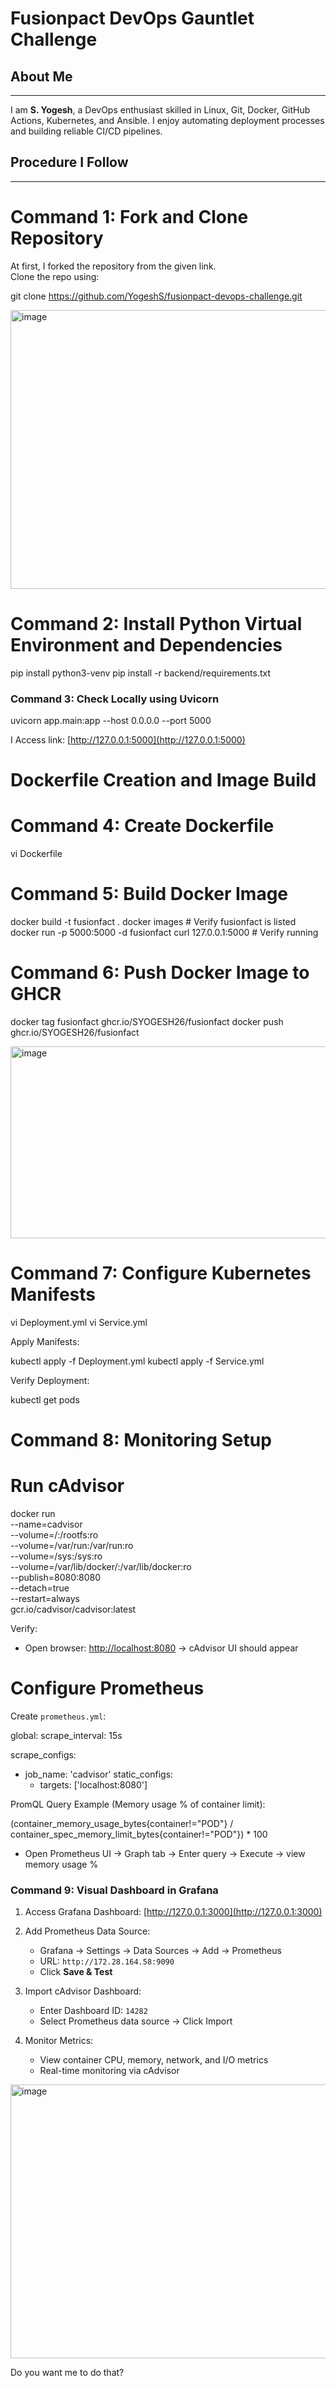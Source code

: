 # Fusionpact DevOps Gauntlet Challenge

## About Me
________________________________________
I am **S. Yogesh**, a DevOps enthusiast skilled in Linux, Git, Docker, GitHub Actions, Kubernetes, and Ansible. I enjoy automating deployment processes and building reliable CI/CD pipelines.

## Procedure I Follow
________________________________________

# Command 1: Fork and Clone Repository
At first, I forked the repository from the given link.  
Clone the repo using:

git clone https://github.com/YogeshS/fusionpact-devops-challenge.git

<img width="775" height="446" alt="image" src="https://github.com/user-attachments/assets/7bcbc819-1de1-4e04-ab26-4c34c69487a9" />


# Command 2: Install Python Virtual Environment and Dependencies


pip install python3-venv
pip install -r backend/requirements.txt

### Command 3: Check Locally using Uvicorn

uvicorn app.main:app --host 0.0.0.0 --port 5000

I Access link: [http://127.0.0.1:5000](http://127.0.0.1:5000)

# Dockerfile Creation and Image Build
# Command 4: Create Dockerfile


vi Dockerfile

# Command 5: Build Docker Image

docker build -t fusionfact .
docker images   # Verify fusionfact is listed
docker run -p 5000:5000 -d fusionfact
curl 127.0.0.1:5000  # Verify running


# Command 6: Push Docker Image to GHCR

docker tag fusionfact ghcr.io/SYOGESH26/fusionfact
docker push ghcr.io/SYOGESH26/fusionfact

<img width="1050" height="307" alt="image" src="https://github.com/user-attachments/assets/83e168e3-6062-4be2-8844-7ce9e92e06f7" />

# Command 7: Configure Kubernetes Manifests

vi Deployment.yml
vi Service.yml

Apply Manifests:

kubectl apply -f Deployment.yml
kubectl apply -f Service.yml

Verify Deployment:

kubectl get pods

# Command 8: Monitoring Setup

# Run cAdvisor

docker run \
  --name=cadvisor \
  --volume=/:/rootfs:ro \
  --volume=/var/run:/var/run:ro \
  --volume=/sys:/sys:ro \
  --volume=/var/lib/docker/:/var/lib/docker:ro \
  --publish=8080:8080 \
  --detach=true \
  --restart=always \
  gcr.io/cadvisor/cadvisor:latest

Verify:

* Open browser: [http://localhost:8080](http://localhost:8080) → cAdvisor UI should appear

# Configure Prometheus

Create `prometheus.yml`:

global:
  scrape_interval: 15s

scrape_configs:
  - job_name: 'cadvisor'
    static_configs:
      - targets: ['localhost:8080']

PromQL Query Example (Memory usage % of container limit):


(container_memory_usage_bytes{container!="POD"} / container_spec_memory_limit_bytes{container!="POD"}) * 100

* Open Prometheus UI → Graph tab → Enter query → Execute → view memory usage %

### Command 9: Visual Dashboard in Grafana

1. Access Grafana Dashboard: [http://127.0.0.1:3000](http://127.0.0.1:3000)
2. Add Prometheus Data Source:

   * Grafana → Settings → Data Sources → Add → Prometheus
   * URL: `http://172.28.164.58:9090`
   * Click **Save & Test**
3. Import cAdvisor Dashboard:

   * Enter Dashboard ID: `14282`
   * Select Prometheus data source → Click Import
4. Monitor Metrics:

   * View container CPU, memory, network, and I/O metrics
   * Real-time monitoring via cAdvisor

 <img width="1050" height="438" alt="image" src="https://github.com/user-attachments/assets/118e38c4-02fb-4c5c-b181-69b0c3067622" />


Do you want me to do that?
```
